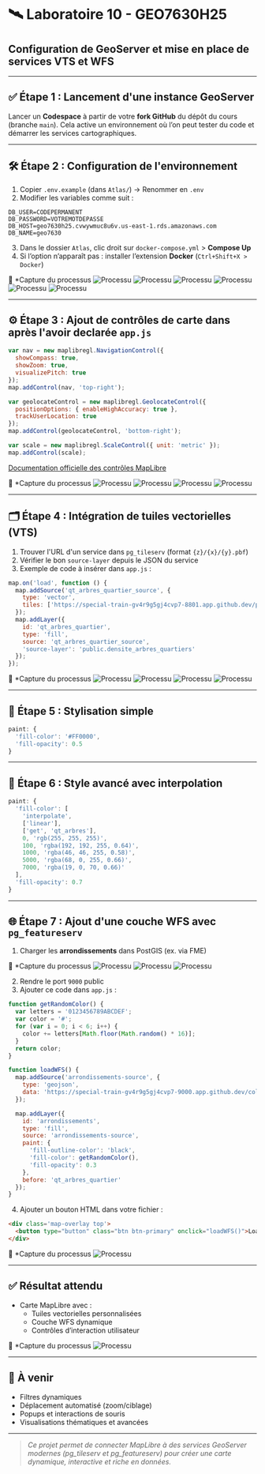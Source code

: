 # 🛰️ Laboratoire 10 - GEO7630H25

## Configuration de GeoServer et mise en place de services VTS et WFS

---

## ✅ Étape 1 : Lancement d'une instance GeoServer

Lancer un **Codespace** à partir de votre **fork GitHub** du dépôt du cours (branche `main`). Cela active un environnement où l’on peut tester du code et démarrer les services cartographiques.

---

## 🛠️ Étape 2 : Configuration de l'environnement

1. Copier `.env.example` (dans `Atlas/`) → Renommer en `.env`
2. Modifier les variables comme suit :
```env
DB_USER=CODEPERMANENT
DB_PASSWORD=VOTREMOTDEPASSE
DB_HOST=geo7630h25.cvwywmuc8u6v.us-east-1.rds.amazonaws.com
DB_NAME=geo7630
```
3. Dans le dossier `Atlas`, clic droit sur `docker-compose.yml` > **Compose Up**
4. Si l’option n’apparaît pas : installer l’extension **Docker** (`Ctrl+Shift+X > Docker`)



📸 *Capture du processus
  ![Processu](photo/1.png)
  ![Processu](photo/2.png)
  ![Processu](photo/3.png)
  ![Processu](photo/4.png)
  ![Processu](photo/5.png)
  ![Processu](photo/6.png)


---

## ⚙️ Étape 3 : Ajout de contrôles de carte dans après l'avoir declarée `app.js`

```js
var nav = new maplibregl.NavigationControl({
  showCompass: true,
  showZoom: true,
  visualizePitch: true
});
map.addControl(nav, 'top-right');

var geolocateControl = new maplibregl.GeolocateControl({
  positionOptions: { enableHighAccuracy: true },
  trackUserLocation: true
});
map.addControl(geolocateControl, 'bottom-right');

var scale = new maplibregl.ScaleControl({ unit: 'metric' });
map.addControl(scale);
```

[Documentation officielle des contrôles MapLibre](https://maplibre.org/maplibre-gl-js/docs/API/#markers-and-controls)

📸 *Capture du processus
  ![Processu](photo/7.png)
  ![Processu](photo/8.png)
  ![Processu](photo/9.png)
  ![Processu](photo/10.png)

---

## 🗂️ Étape 4 : Intégration de tuiles vectorielles (VTS)

1. Trouver l'URL d'un service dans `pg_tileserv` (format `{z}/{x}/{y}.pbf`)
2. Vérifier le bon `source-layer` depuis le JSON du service
3. Exemple de code à insérer dans `app.js` :

```js
map.on('load', function () {
  map.addSource('qt_arbres_quartier_source', {
    type: 'vector',
    tiles: ['https://special-train-gv4r9g5gj4cvp7-8801.app.github.dev/public.densite_arbres_quartiers/{z}/{x}/{y}.pbf']
  });
  map.addLayer({
    id: 'qt_arbres_quartier',
    type: 'fill',
    source: 'qt_arbres_quartier_source',
    'source-layer': 'public.densite_arbres_quartiers'
  });
});
```

📸 *Capture du processus
  ![Processu](photo/11.png)
  ![Processu](photo/12.png)
  ![Processu](photo/13.png)
  ![Processu](photo/14.png)

---

## 🎨 Étape 5 : Stylisation simple

```js
paint: {
  'fill-color': '#FF0000',
  'fill-opacity': 0.5
}
```

---

## 🌈 Étape 6 : Style avancé avec interpolation

```js
paint: {
  'fill-color': [
    'interpolate',
    ['linear'],
    ['get', 'qt_arbres'],
    0, 'rgb(255, 255, 255)',
    100, 'rgba(192, 192, 255, 0.64)',
    1000, 'rgba(46, 46, 255, 0.58)',
    5000, 'rgba(68, 0, 255, 0.66)',
    7000, 'rgba(19, 0, 70, 0.66)'
  ],
  'fill-opacity': 0.7
}
```

---

## 🌐 Étape 7 : Ajout d'une couche WFS avec `pg_featureserv`

1. Charger les **arrondissements** dans PostGIS (ex. via FME)

📸 *Capture du processus
  ![Processu](photo/15.png)
  ![Processu](photo/16.png)
  ![Processu](photo/17.png)
 

2. Rendre le port `9000` public
3. Ajouter ce code dans `app.js` :

```js
function getRandomColor() {
  var letters = '0123456789ABCDEF';
  var color = '#';
  for (var i = 0; i < 6; i++) {
    color += letters[Math.floor(Math.random() * 16)];
  }
  return color;
}

function loadWFS() {
  map.addSource('arrondissements-source', {
    type: 'geojson',
    data: 'https://special-train-gv4r9g5gj4cvp7-9000.app.github.dev/collections/public.arrondissements/items?limit=5000'
  });

  map.addLayer({
    id: 'arrondissements',
    type: 'fill',
    source: 'arrondissements-source',
    paint: {
      'fill-outline-color': 'black',
      'fill-color': getRandomColor(),
      'fill-opacity': 0.3
    },
    before: 'qt_arbres_quartier'
  });
}
```

4. Ajouter un bouton HTML dans votre fichier :
```html
<div class='map-overlay top'>
  <button type="button" class="btn btn-primary" onclick="loadWFS()">Load WFS Data</button>
</div>
```


📸 *Capture du processus
  ![Processu](photo/18.png)
  
---

## ✅ Résultat attendu

- Carte MapLibre avec :
  - Tuiles vectorielles personnalisées
  - Couche WFS dynamique
  - Contrôles d’interaction utilisateur

📸 *Capture du processus
  ![Processu](photo/19.png)


---

## 📌 À venir

- Filtres dynamiques
- Déplacement automatisé (zoom/ciblage)
- Popups et interactions de souris
- Visualisations thématiques et avancées

---

> _Ce projet permet de connecter MapLibre à des services GeoServer modernes (pg_tileserv et pg_featureserv) pour créer une carte dynamique, interactive et riche en données._